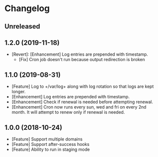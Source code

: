 # Changelog

## Unreleased

## 1.2.0 (2019-11-18)

* [Revert]: [Enhancement] Log entries are prepended with timestamp.
  * [Fix] Cron job doesn't run because output redirection is broken

## 1.1.0 (2019-08-31)

* [Feature] Log to +/var/log+ along with log rotation so that logs are kept longer.
* [Enhancement] Log entries are prepended with timestamp.
* [Enhancement] Check if renewal is needed before attempting renewal.
* [Enhancement] Cron now runs every sun, wed and fri on every 2nd month.
It will attempt to renew only if renewal is needed.

## 1.0.0 (2018-10-24)

* [Feature] Support multiple domains
* [Feature] Support after-success hooks
* [Feature] Ability to run in staging mode
